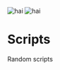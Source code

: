 ![hai](https://img.shields.io/discord/473760315293696010)
![hai](https://img.shields.io/badge/d-d-d)

# Scripts
Random scripts
